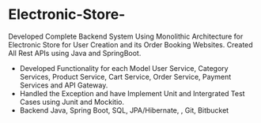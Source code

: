 # Electronic-Store-

Developed Complete Backend System Using Monolithic Architecture for Electronic Store for User Creation and its Order Booking Websites. Created All Rest APIs using Java and SpringBoot.
- Developed Functionality for each Model User Service, Category Services, Product Service, Cart Service, Order Service, Payment Services and API Gateway.
- Handled the Exception and have Implement Unit and Intergrated Test Cases using Junit and Mockitio.
- Backend Java, Spring Boot, SQL, JPA/Hibernate, , Git, Bitbucket
